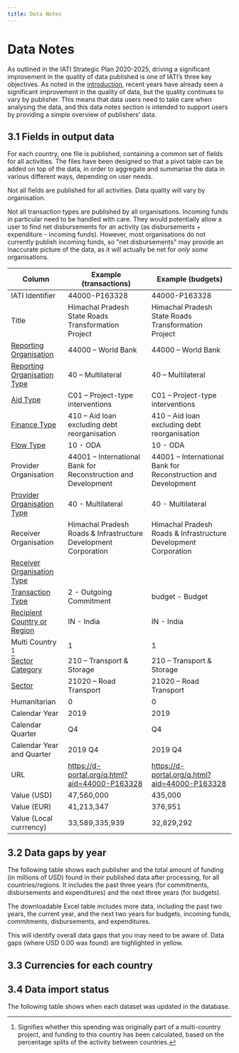 ```yaml
---
title: Data Notes
---
```


# Data Notes

As outlined in the IATI Strategic Plan 2020-2025, driving a significant improvement in the quality of data published is one of IATI’s three key objectives. As noted in the [introduction](/introduction#11-supporting-partner-country-governments-to-better-access-and-use-iati-data), recent years have already seen a significant improvement in the quality of data, but the quality continues to vary by publisher. This means that data users need to take care when analysing the data, and this data notes section is intended to support users by providing a simple overview of publishers’ data.

## 3.1 Fields in output data

For each country, one file is published, containing a common set of fields for all activities. The files have been designed so that a pivot table can be added on top of the data, in order to aggregate and summarise the data in various different ways, depending on user needs.

Not all fields are published for all activities. Data quality will vary by organisation.

Not all transaction types are published by all organisations. Incoming funds in particular need to be handled with care. They would potentially allow a user to find net disbursements for an activity (as disbursements + expenditure - incoming funds). However, most organisations do not currently publish incoming funds, so "net disbursements" may provide an inaccurate picture of the data, as it will actually be net for *only some* organisations.

<div class="table">

Column | Example (transactions) | Example (budgets)
--- | --- | ---
IATI Identifier | 44000-P163328 | 44000-P163328
Title | Himachal Pradesh State Roads Transformation Project | Himachal Pradesh State Roads Transformation Project
<a href="https://codelists.codeforiati.org/ReportingOrganisation/" rel="noreferrer" target="_blank">Reporting Organisation</a> | 44000 – World Bank | 44000 – World Bank
<a href="https://codelists.codeforiati.org/OrganisationType/" rel="noreferrer" target="_blank">Reporting Organisation Type</a> | 40 – Multilateral | 40 – Multilateral
<a href="https://codelists.codeforiati.org/AidType/" rel="noreferrer" target="_blank">Aid Type</a> | C01 – Project-type interventions | C01 – Project-type interventions
<a href="https://codelists.codeforiati.org/FinanceType/" rel="noreferrer" target="_blank">Finance Type</a> | 410 – Aid loan excluding debt reorganisation | 410 – Aid loan excluding debt reorganisation
<a href="https://codelists.codeforiati.org/FlowType/" rel="noreferrer" target="_blank">Flow Type</a> | 10 - ODA | 10 - ODA
Provider Organisation | 44001 – International Bank for Reconstruction and Development | 44001 – International Bank for Reconstruction and Development
<a href="https://codelists.codeforiati.org/OrganisationType/" rel="noreferrer" target="_blank">Provider Organisation Type</a> | 40 - Multilateral | 40 - Multilateral
Receiver Organisation | Himachal Pradesh Roads & Infrastructure Development Corporation | Himachal Pradesh Roads & Infrastructure Development Corporation
<a href="https://codelists.codeforiati.org/OrganisationType/" rel="noreferrer" target="_blank">Receiver Organisation Type</a> | |
<a href="https://codelists.codeforiati.org/TransactionType/" rel="noreferrer" target="_blank">Transaction Type</a> | 2 - Outgoing Commitment | budget - Budget
<a href="https://codelists.codeforiati.org/Country/" rel="noreferrer" target="_blank">Recipient Country or Region</a> | IN - India | IN - India
Multi Country [^1] | 1 | 1
<a href="https://codelists.codeforiati.org/SectorGroup/" rel="noreferrer" target="_blank">Sector Category</a> | 210 – Transport & Storage | 210 – Transport & Storage
<a href="https://codelists.codeforiati.org/Sector/" rel="noreferrer" target="_blank">Sector</a> | 21020 – Road Transport | 21020 – Road Transport
Humanitarian | 0 | 0
Calendar Year | 2019 | 2019
Calendar Quarter | Q4 | Q4
Calendar Year and Quarter | 2019 Q4 | 2019 Q4
URL | <a href="https://d-portal.org/q.html?aid=44000-P163328" rel="noreferrer" target="_blank">https://d-portal.org/q.html?aid=44000-P163328</a> | <a href="https://d-portal.org/q.html?aid=44000-P163328" rel="noreferrer" target="_blank">https://d-portal.org/q.html?aid=44000-P163328</a>
Value (USD) | 47,560,000 | 435,000
Value (EUR) | 41,213,347 | 376,951
Value (Local currrency) | 33,589,335,939 | 32,829,292

</div>

## 3.2 Data gaps by year

The following table shows each publisher and the total amount of funding (in millions of USD) found in their published data after processing, for all countries/regions. It includes the past three years (for commitments, disbursements and expenditures) and the next three years (for budgets).

The downloadable Excel table includes more data, including the past two years, the current year, and the next two years for budgets, incoming funds, commitments, disbursements, and expenditures.

This will identify overall data gaps that you may need to be aware of. Data gaps (where USD 0.00 was found) are highlighted in yellow.

<data-gaps-year></data-gaps-year>

## 3.3 Currencies for each country

<countries-currencies></countries-currencies>

[^1]: Signifies whether this spending was originally part of a multi-country project, and funding to this country has been calculated, based on the percentage splits of the activity between countries.

## 3.4 Data import status

The following table shows when each dataset was updated in the database.

<data-processing></data-processing>
